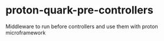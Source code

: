 # proton-quark-pre-controllers
Middleware to run before controllers and use them with proton microframework
